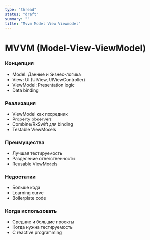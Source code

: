 ```yaml
---
type: "thread"
status: "draft"
summary: ""
title: "Mvvm Model View Viewmodel"
---
```


# MVVM (Model-View-ViewModel)


### Концепция
- Model: Данные и бизнес-логика
- View: UI (UIView, UIViewController)
- ViewModel: Presentation logic
- Data binding

### Реализация
- ViewModel как посредник
- Property observers
- Combine/RxSwift для binding
- Testable ViewModels

### Преимущества
- Лучшая тестируемость
- Разделение ответственности
- Reusable ViewModels

### Недостатки
- Больше кода
- Learning curve
- Boilerplate code

### Когда использовать
- Средние и большие проекты
- Когда нужна тестируемость
- С reactive programming

